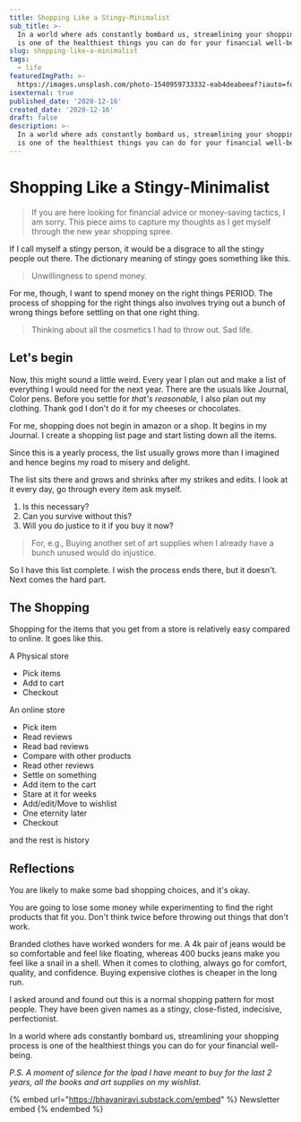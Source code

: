 ```yaml
---
title: Shopping Like a Stingy-Minimalist
sub_title: >-
  In a world where ads constantly bombard us, streamlining your shopping process
  is one of the healthiest things you can do for your financial well-being.
slug: shopping-like-a-minimalist
tags:
  - life
featuredImgPath: >-
  https://images.unsplash.com/photo-1540959733332-eab4deabeeaf?iauto=format&fit=crop&w=1371&q=390
isexternal: true
published_date: '2020-12-16'
created_date: '2020-12-16'
draft: false
description: >-
  In a world where ads constantly bombard us, streamlining your shopping process
  is one of the healthiest things you can do for your financial well-being.
---
```


# Shopping Like a Stingy-Minimalist

> If you are here looking for financial advice or money-saving tactics, I am sorry. This piece aims to capture my thoughts as I get myself through the new year shopping spree.

If I call myself a stingy person, it would be a disgrace to all the stingy people out there. The dictionary meaning of stingy goes something like this.

> Unwillingness to spend money.

For me, though, I want to spend money on the right things PERIOD. The process of shopping for the right things also involves trying out a bunch of wrong things before settling on that one right thing.

> Thinking about all the cosmetics I had to throw out. Sad life.

## Let's begin

Now, this might sound a little weird. Every year I plan out and make a list of everything I would need for the next year. There are the usuals like Journal, Color pens. Before you settle for _that's reasonable,_ I also plan out my clothing. Thank god I don't do it for my cheeses or chocolates.

For me, shopping does not begin in amazon or a shop. It begins in my Journal. I create a shopping list page and start listing down all the items.

Since this is a yearly process, the list usually grows more than I imagined and hence begins my road to misery and delight.

The list sits there and grows and shrinks after my strikes and edits. I look at it every day, go through every item ask myself.

1. Is this necessary?
2. Can you survive without this?
3. Will you do justice to it if you buy it now?

> For, e.g., Buying another set of art supplies when I already have a bunch unused would do injustice.

So I have this list complete. I wish the process ends there, but it doesn't. Next comes the hard part.

## The Shopping

Shopping for the items that you get from a store is relatively easy compared to online. It goes like this.

A Physical store

* Pick items
* Add to cart
* Checkout

An online store

* Pick item
* Read reviews
* Read bad reviews
* Compare with other products
* Read other reviews
* Settle on something
* Add item to the cart
* Stare at it for weeks
* Add/edit/Move to wishlist
* One eternity later
* Checkout

and the rest is history

## Reflections

You are likely to make some bad shopping choices, and it's okay.

You are going to lose some money while experimenting to find the right products that fit you. Don't think twice before throwing out things that don't work.

Branded clothes have worked wonders for me. A 4k pair of jeans would be so comfortable and feel like floating, whereas 400 bucks jeans make you feel like a snail in a shell. When it comes to clothing, always go for comfort, quality, and confidence. Buying expensive clothes is cheaper in the long run.

I asked around and found out this is a normal shopping pattern for most people. They have been given names as a stingy, close-fisted, indecisive, perfectionist.

In a world where ads constantly bombard us, streamlining your shopping process is one of the healthiest things you can do for your financial well-being.



_P.S. A moment of silence for the Ipad I have meant to buy for the last 2 years, all the books and art supplies on my wishlist._



{% embed url="https://bhavaniravi.substack.com/embed" %}
Newsletter embed
{% endembed %}
